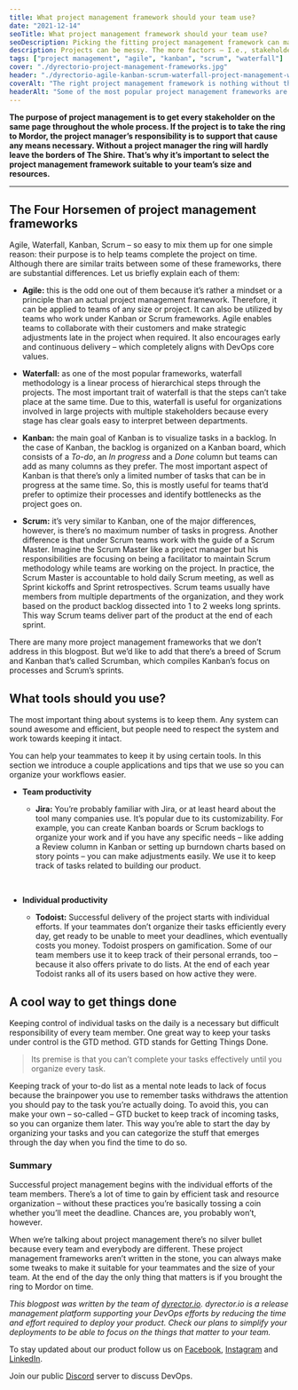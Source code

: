```yaml
---
title: What project management framework should your team use?
date: "2021-12-14"
seoTitle: What project management framework should your team use?
seoDescription: Picking the fitting project management framework can make or break your team to meet your deadline. Find out which to choose.
description: Projects can be messy. The more factors – I.e., stakeholders, technologies, etc. – are added to the equation – I.e., the project –, the more difficult it is to deliver the result, in our case, the software on time. Here’s how you can meet deadlines easier.
tags: ["project management", "agile", "kanban", "scrum", "waterfall"]
cover: "./dyrectorio-project-management-frameworks.jpg"
header: "./dyrectorio-agile-kanban-scrum-waterfall-project-management-which-is-the-better-fit.jpg"
coverAlt: "The right project management framework is nothing without the right personnel and tools to utilize it. In our blogpost you can learn tips and tricks to meet deadlines."
headerAlt: "Some of the most popular project management frameworks are Scrum, Kanban, Agile and Waterfall. Luckily for you, you can tailor each of them for your purposes."
---
```


**The purpose of project management is to get every stakeholder on the same page throughout the whole process. If the project is to take the ring to Mordor, the project manager’s responsibility is to support that cause any means necessary. Without a project manager the ring will hardly leave the borders of The Shire. That’s why it’s important to select the project management framework suitable to your team’s size and resources.**

---

## The Four Horsemen of project management frameworks

Agile, Waterfall, Kanban, Scrum – so easy to mix them up for one simple reason: their purpose is to help teams complete the project on time. Although there are similar traits between some of these frameworks, there are substantial differences. Let us briefly explain each of them:

- **Agile:** this is the odd one out of them because it’s rather a mindset or a principle than an actual project management framework. Therefore, it can be applied to teams of any size or project. It can also be utilized by teams who work under Kanban or Scrum frameworks. 
    Agile enables teams to collaborate with their customers and make strategic adjustments late in the project when required. It also encourages early and continuous delivery – which completely aligns with DevOps core values.

- **Waterfall:** as one of the most popular frameworks, waterfall methodology is a linear process of hierarchical steps through the projects. The most important trait of waterfall is that the steps can’t take place at the same time. Due to this, waterfall is useful for organizations involved in large projects with multiple stakeholders because every stage has clear goals easy to interpret between departments.

- **Kanban:** the main goal of Kanban is to visualize tasks in a backlog. In the case of Kanban, the backlog is organized on a Kanban board, which consists of a _To-do_, an _In progress_ and a _Done_ column but teams can add as many columns as they prefer. 
    The most important aspect of Kanban is that there’s only a limited number of tasks that can be in progress at the same time. So, this is mostly useful for teams that’d prefer to optimize their processes and identify bottlenecks as the project goes on.

- **Scrum:** it’s very similar to Kanban, one of the major differences, however, is there’s no maximum number of tasks in progress. Another difference is that under Scrum teams work with the guide of a Scrum Master. Imagine the Scrum Master like a project manager but his responsibilities are focusing on being a facilitator to maintain Scrum methodology while teams are working on the project. In practice, the Scrum Master is accountable to hold daily Scrum meeting, as well as Sprint kickoffs and Sprint retrospectives. 
    Scrum teams usually have members from multiple departments of the organization, and they work based on the product backlog dissected into 1 to 2 weeks long sprints. This way Scrum teams deliver part of the product at the end of each sprint.

There are many more project management frameworks that we don’t address in this blogpost. But we’d like to add that there’s a breed of Scrum and Kanban that’s called Scrumban, which compiles Kanban’s focus on processes and Scrum’s sprints. 

## What tools should you use?

The most important thing about systems is to keep them. Any system can sound awesome and efficient, but people need to respect the system and work towards keeping it intact. 

You can help your teammates to keep it by using certain tools. In this section we introduce a couple applications and tips that we use so you can organize your workflows easier. 

- **Team productivity**

    - **Jira:** You’re probably familiar with Jira, or at least heard about the tool many companies use. It’s popular due to its customizability. For example, you can create Kanban boards or Scrum backlogs to organize your work and if you have any specific needs – like adding a Review column in Kanban or setting up burndown charts based on story points – you can make adjustments easily. We use it to keep track of tasks related to building our product.

<br>

- **Individual productivity**

    - **Todoist:** Successful delivery of the project starts with individual efforts. If your teammates don’t organize their tasks efficiently every day, get ready to be unable to meet your deadlines, which eventually costs you money. 
    Todoist prospers on gamification. Some of our team members use it to keep track of their personal errands, too – because it also offers private to do lists. At the end of each year Todoist ranks all of its users based on how active they were.

## A cool way to get things done

Keeping control of individual tasks on the daily is a necessary but difficult responsibility of every team member. One great way to keep your tasks under control is the GTD method. GTD stands for Getting Things Done.

> Its premise is that you can’t complete your tasks effectively until you organize every task.

Keeping track of your to-do list as a mental note leads to lack of focus because the brainpower you use to remember tasks withdraws the attention you should pay to the task you’re actually doing. To avoid this, you can make your own – so-called – GTD bucket to keep track of incoming tasks, so you can organize them later. This way you’re able to start the day by organizing your tasks and you can categorize the stuff that emerges through the day when you find the time to do so.

### **Summary**

Successful project management begins with the individual efforts of the team members. There’s a lot of time to gain by efficient task and resource organization – without these practices you’re basically tossing a coin whether you’ll meet the deadline. Chances are, you probably won’t, however. 

When we’re talking about project management there’s no silver bullet because every team and everybody are different. These project management frameworks aren’t written in the stone, you can always make some tweaks to make it suitable for your teammates and the size of your team. At the end of the day the only thing that matters is if you brought the ring to Mordor on time.

_This blogpost was written by the team of [dyrector.io](https://dyrector.io). dyrector.io is a release management platform supporting your DevOps efforts by reducing the time and effort required to deploy your product. Check our plans to simplify your deployments to be able to focus on the things that matter to your team._

To stay updated about our product follow us on [Facebook](https://www.facebook.com/dyrectorio), [Instagram](https://www.instagram.com/dyrectorio/) and [LinkedIn](https://www.linkedin.com/company/dyrectorio/).

Join our public [Discord](https://discord.gg/hMyT9cbYFD) server to discuss DevOps.
